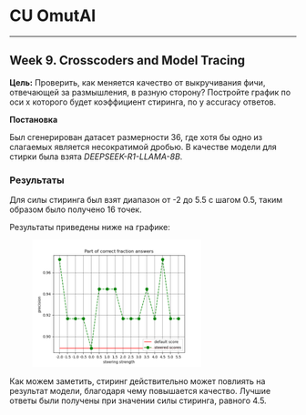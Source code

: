 # CU OmutAI
---
## Week 9. Crosscoders and Model Tracing
**Цель:**
    Проверить, как меняется качество от выкручивания фичи, отвечающей за размышления, в разную сторону? Постройте график
по оси x которого будет коэффициент стиринга, по y accuracy ответов.

**Постановка**

Был сгенерирован датасет размерности 36, где хотя бы одно из слагаемых является несократимой дробью. 
В качестве модели для стирки была взята *DEEPSEEK-R1-LLAMA-8B*.

### Результаты

Для силы стиринга был взят диапазон от -2 до 5.5 с шагом 0.5, таким образом было получено 16 точек.

Результаты приведены ниже на графике:

<figure>
<img src="./assets/steering_scores.png" width=70% height=70%></img>
</figure>

Как можем заметить, стиринг действительно может повлиять на результат модели, благодаря чему повышается качество.
Лучшие ответы были получены при значении силы стиринга, равного 4.5.